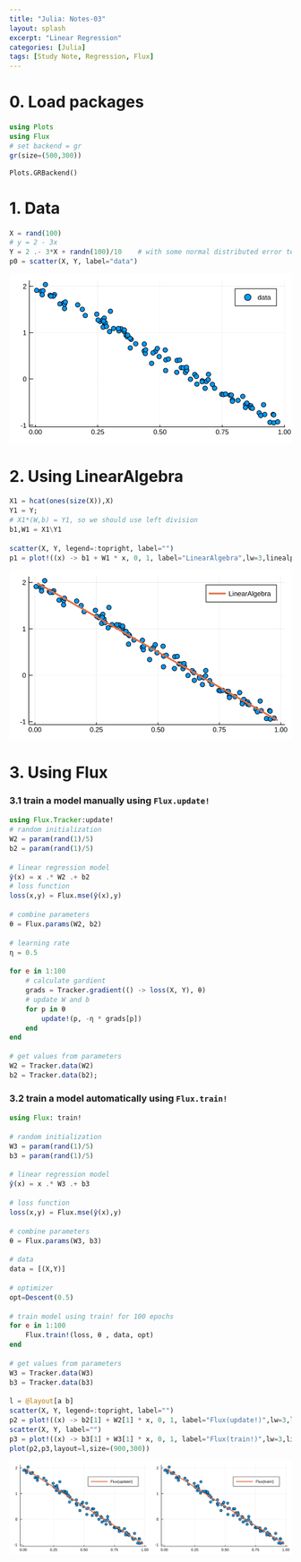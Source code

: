 ```yaml
---
title: "Julia: Notes-03"
layout: splash
excerpt: "Linear Regression"
categories: [Julia]
tags: [Study Note, Regression, Flux]
---
```


# 0. Load packages


```julia
using Plots
using Flux
# set backend = gr
gr(size=(500,300))
```




    Plots.GRBackend()



# 1. Data


```julia
X = rand(100)
# y = 2 - 3x 
Y = 2 .- 3*X + randn(100)/10    # with some normal distributed error terms
p0 = scatter(X, Y, label="data")
```




![svg](/assets/figures/julia_notes/03_output_3_0.svg)



# 2. Using LinearAlgebra


```julia
X1 = hcat(ones(size(X)),X)
Y1 = Y;
# X1*(W,b) = Y1, so we should use left division
b1,W1 = X1\Y1

scatter(X, Y, legend=:topright, label="")
p1 = plot!((x) -> b1 + W1 * x, 0, 1, label="LinearAlgebra",lw=3,linealpha=1.0)
```




![svg](/assets/figures/julia_notes/03_output_5_0.svg)



# 3. Using Flux

### 3.1 train a model manually using `Flux.update!`


```julia
using Flux.Tracker:update!
# random initialization
W2 = param(rand(1)/5)
b2 = param(rand(1)/5)

# linear regression model
ŷ(x) = x .* W2 .+ b2
# loss function
loss(x,y) = Flux.mse(ŷ(x),y)

# combine parameters
θ = Flux.params(W2, b2)

# learning rate
η = 0.5

for e in 1:100
    # calculate gardient 
    grads = Tracker.gradient(() -> loss(X, Y), θ)
    # update W and b
    for p in θ
        update!(p, -η * grads[p])
    end
end

# get values from parameters
W2 = Tracker.data(W2)
b2 = Tracker.data(b2);
```

### 3.2 train a model automatically using `Flux.train!`


```julia
using Flux: train!

# random initialization
W3 = param(rand(1)/5)
b3 = param(rand(1)/5)

# linear regression model
ŷ(x) = x .* W3 .+ b3

# loss function
loss(x,y) = Flux.mse(ŷ(x),y)

# combine parameters
θ = Flux.params(W3, b3)

# data
data = [(X,Y)]

# optimizer
opt=Descent(0.5)

# train model using train! for 100 epochs
for e in 1:100
    Flux.train!(loss, θ , data, opt)
end

# get values from parameters
W3 = Tracker.data(W3)
b3 = Tracker.data(b3)

l = @layout[a b]
scatter(X, Y, legend=:topright, label="")
p2 = plot!((x) -> b2[1] + W2[1] * x, 0, 1, label="Flux(update!)",lw=3,linealpha=1.0)
scatter(X, Y, label="")
p3 = plot!((x) -> b3[1] + W3[1] * x, 0, 1, label="Flux(train!)",lw=3,linealpha=1.0)
plot(p2,p3,layout=l,size=(900,300))
```




![svg](/assets/figures/julia_notes/03_output_10_0.svg)


